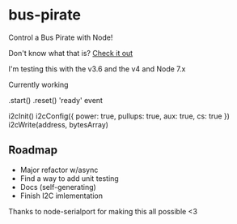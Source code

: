 # bus-pirate

Control a Bus Pirate with Node!

Don't know what that is? [Check it out](http://dangerousprototypes.com/docs/Bus_Pirate)

I'm testing this with the v3.6 and the v4 and Node 7.x

Currently working

.start()
.reset()
'ready' event

i2cInit()
i2cConfig({
  power: true,
  pullups: true,
  aux: true,
  cs: true
})
i2cWrite(address, bytesArray)

## Roadmap

* Major refactor w/async
* Find a way to add unit testing
* Docs (self-generating)
* Finish I2C imlementation

Thanks to node-serialport for making this all possible <3 